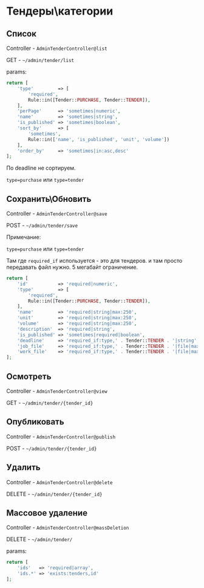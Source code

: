 # Тендеры\категории

## Список
Controller - `AdminTenderController@list`

GET - `~/admin/tender/list`

params:
```php
return [
    'type'         => [
        'required',
        Rule::in([Tender::PURCHASE, Tender::TENDER]),
    ],
    'perPage'      => 'sometimes|numeric',
    'name'         => 'sometimes|string',
    'is_published' => 'sometimes|boolean',
    'sort_by'      => [
        'sometimes',
        Rule::in(['name', 'is_published', 'unit', 'volume'])
    ],
    'order_by'     => 'sometimes|in:asc,desc'
];
```
По deadline не сортируем.


`type=purchase` или  `type=tender` 

## Сохранить\Обновить

Controller - `AdminTenderController@save`

POST - `~/admin/tender/save`

Примечание:

`type=purchase` или  `type=tender` 

Там где `required_if` используется - это для тендеров. и там просто передавать файл нужно. 
5 мегабайт ограничение.  

```php
return [
    'id'           => 'required|numeric',
    'type'         => [
        'required',
        Rule::in([Tender::PURCHASE, Tender::TENDER]),
    ],
    'name'         => 'required|string|max:250',
    'unit'         => 'required|string|max:250',
    'volume'       => 'required|string|max:250',
    'description'  => 'required|string',
    'is_published' => 'sometimes|required|boolean',
    'deadline'     => 'required_if:type,' . Tender::TENDER . '|string',
    'job_file'     => 'required_if:type,' . Tender::TENDER . '|file|max:5000',
    'work_file'    => 'required_if:type,' . Tender::TENDER . '|file|max:5000',
];
```
## Осмотреть

Controller - `AdminTenderController@view`

GET - `~/admin/tender/{tender_id}`

## Опубликовать

Controller - `AdminTenderController@publish`

POST - `~/admin/tender/{tender_id}`



## Удалить
Controller - `AdminTenderController@delete`

DELETE - `~/admin/tender/{tender_id}`

## Массовое удаление
Controller - `AdminTenderController@massDeletion`

DELETE - `~/admin/tender/`

params:
```php
return [
    'ids'   => 'required|array',
    'ids.*' => 'exists:tenders,id'
];
```
